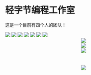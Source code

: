 # 轻字节编程工作室
这是一个目前有四个人的团队！

<span > 
    <img src="https://img.shields.io/badge/-C++-red?style=flat-square&logo=cplusplus&logoColor=white" />
    <img src="https://img.shields.io/badge/-C-green?style=flat-square&logo=c&logoColor=white" />
    <img src="https://img.shields.io/badge/-Python-blue?style=flat-square&logo=python&logoColor=white" /> 
    <img src="https://img.shields.io/badge/-CSharp-800080?style=flat-square&logo=csharp&logoColor=white" />
    <img src="https://img.shields.io/badge/-HTML5-E34F26?style=flat-square&logo=html5&logoColor=white" /> 
    <img src="https://img.shields.io/badge/-CSS3-1572B6?style=flat-square&logo=css3" /> 
    <img src="https://img.shields.io/badge/-JavaScript-oringe?style=flat-square&logo=javascript" /> 
</span>

<div align="center"> <img src="https://github-readme-stats.vercel.app/api?username=LightByteCode&hide_title=true&hide_border=true&show_icons=trueline_height=21&text_color=000&icon_color=000&bg_color=0,ea6161,ffc64d,fffc4d,52fa5a&theme=graywhite" /> </div>

<div align="center"> <img src="https://github-readme-streak-stats.herokuapp.com/?user=LightByteCode" /> </div>

<div align="center"> <img src="https://github-readme-stats.vercel.app/api/top-langs/?username=LightByteCode&hide_title=true&hide_border=true&layout=compact&langs_count=6&text_color=000&icon_color=fff&bg_color=0,52fa5a,4dfcff,c64dff&theme=graywhite" /> </div>

<h1 align="center">  <img src="https://readme-typing-svg.herokuapp.com/?lines=print(%22Hello%2C%20World!%22);让每一行代码为开源世界贡献！&center=true&size=27"> </h1>
